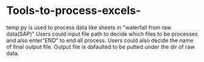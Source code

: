 # Tools-to-process-excels-
temp.py is used to process data like sheets in "waterfall from raw data(SAP)"
Users could input file path to decide which files to be processes and also enter"END" to end all process.
Users could also decide the name of final output file.
Output file is dafaulted to be putted under the dir of raw data.
